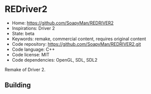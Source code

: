 # REDriver2

- Home: https://github.com/SoapyMan/REDRIVER2
- Inspirations: Driver 2
- State: beta
- Keywords: remake, commercial content, requires original content
- Code repository: https://github.com/SoapyMan/REDRIVER2.git
- Code language: C++
- Code license: MIT
- Code dependencies: OpenGL, SDL, SDL2

Remake of Driver 2.

## Building
